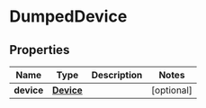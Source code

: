 

# DumpedDevice

## Properties

Name | Type | Description | Notes
------------ | ------------- | ------------- | -------------
**device** | [**Device**](Device.md) |  |  [optional]



